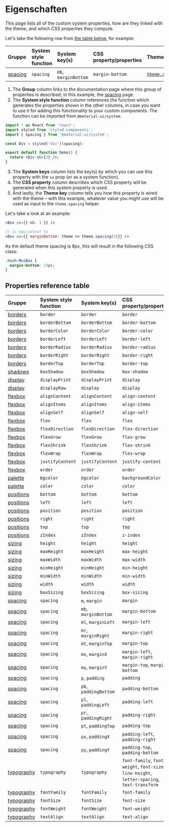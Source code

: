 # Eigenschaften

<p class="description">This page lists all of the custom system properties, how are they linked with the theme, and which CSS properties they compute.</p>

Let's take the following row from [the table below](#properties-reference-table), for example:

| Gruppe                      | System style function | System key(s)        | CSS property/properties | Theme mapping                                                                 |
|:--------------------------- |:--------------------- |:-------------------- |:----------------------- |:----------------------------------------------------------------------------- |
| [spacing](/system/spacing/) | `spacing`             | `mb`, `marginBottom` | `margin-bottom`         | [`theme.spacing(value)`](/customization/default-theme/?expand-path=$.spacing) |

1. The <b>Group</b> column links to the documentation page where this group of properties is described; in this example, the [spacing](/system/spacing/) page.
2. The <b>System style function</b> column references the function which generates the properties shown in the other columns, in case you want to use it for adding this functionality to your custom components. The function can be imported from `@material-ui/system`.

```jsx
import * as React from 'react';
import styled from 'styled-components';
import { spacing } from '@material-ui/system';

const Div = styled('div')(spacing);

export default function Demo() {
  return <Div mb={3} />;
}
```

3. The <b>System keys</b> column lists the key(s) by which you can use this property with the `sx` prop (or as a system function).
4. The <b>CSS property</b> column describes which CSS property will be generated when this system property is used.
5. And lastly, the <b>Theme key</b> column tells you how this property is wired with the theme – with this example, whatever value you might use will be used as input to the `theme.spacing` helper.

Let's take a look at an example:

```jsx
<Box sx={{ mb: 3 }} />

// is equivalent to
<Box sx={{ marginBottom: theme => theme.spacing(3)}} />
```

As the default theme spacing is 8px, this will result in the following CSS class:

```css
.hash-MuiBox {
  margin-bottom: 24px;
}
```

## Properties reference table

| Gruppe                            | System style function | System key(s)         | CSS property/properties                                                                      | Theme mapping                                                                       |
|:--------------------------------- |:--------------------- |:--------------------- |:-------------------------------------------------------------------------------------------- |:----------------------------------------------------------------------------------- |
| [borders](/system/borders/)       | `border`              | `border`              | `border`                                                                                     | `${value}px solid`                                                                  |
| [borders](/system/borders/)       | `borderBottom`        | `borderBottom`        | `border-bottom`                                                                              | `${value}px solid`                                                                  |
| [borders](/system/borders/)       | `borderColor`         | `borderColor`         | `border-color`                                                                               | [`theme.palette[value]`](/customization/default-theme/?expand-path=$.palette)       |
| [borders](/system/borders/)       | `borderLeft`          | `borderLeft`          | `border-left`                                                                                | `${value}px solid`                                                                  |
| [borders](/system/borders/)       | `borderRadius`        | `borderRadius`        | `border-radius`                                                                              | [`theme.shape[value]`](/customization/default-theme/?expand-path=$.shape)           |
| [borders](/system/borders/)       | `borderRight`         | `borderRight`         | `border-right`                                                                               | `${value}px solid`                                                                  |
| [borders](/system/borders/)       | `borderTop`           | `borderTop`           | `border-top`                                                                                 | `${value}px solid`                                                                  |
| [shadows](/system/shadows/)       | `boxShadow`           | `boxShadow`           | `box-shadow`                                                                                 | `theme.shadows[value]`                                                              |
| [display](/system/display/)       | `displayPrint`        | `displayPrint`        | `display`                                                                                    | none                                                                                |
| [display](/system/display/)       | `displayRaw`          | `display`             | `display`                                                                                    | none                                                                                |
| [flexbox](/system/flexbox/)       | `alignContent`        | `alignContent`        | `align-content`                                                                              | none                                                                                |
| [flexbox](/system/flexbox/)       | `alignItems`          | `alignItems`          | `align-items`                                                                                | none                                                                                |
| [flexbox](/system/flexbox/)       | `alignSelf`           | `alignSelf`           | `align-self`                                                                                 | none                                                                                |
| [flexbox](/system/flexbox/)       | `flex`                | `flex`                | `flex`                                                                                       | none                                                                                |
| [flexbox](/system/flexbox/)       | `flexDirection`       | `flexDirection`       | `flex-direction`                                                                             | none                                                                                |
| [flexbox](/system/flexbox/)       | `flexGrow`            | `flexGrow`            | `flex-grow`                                                                                  | none                                                                                |
| [flexbox](/system/flexbox/)       | `flexShrink`          | `flexShrink`          | `flex-shrink`                                                                                | none                                                                                |
| [flexbox](/system/flexbox/)       | `flexWrap`            | `flexWrap`            | `flex-wrap`                                                                                  | none                                                                                |
| [flexbox](/system/flexbox/)       | `justifyContent`      | `justifyContent`      | `justify-content`                                                                            | none                                                                                |
| [flexbox](/system/flexbox/)       | `order`               | `order`               | `order`                                                                                      | none                                                                                |
| [palette](/system/palette/)       | `bgcolor`             | `bgcolor`             | `backgroundColor`                                                                            | [`theme.palette[value]`](/customization/default-theme/?expand-path=$.palette)       |
| [palette](/system/palette/)       | `color`               | `color`               | `color`                                                                                      | [`theme.palette[value]`](/customization/default-theme/?expand-path=$.palette)       |
| [positions](/system/positions/)   | `bottom`              | `bottom`              | `bottom`                                                                                     | none                                                                                |
| [positions](/system/positions/)   | `left`                | `left`                | `left`                                                                                       | none                                                                                |
| [positions](/system/positions/)   | `position`            | `position`            | `position`                                                                                   | none                                                                                |
| [positions](/system/positions/)   | `right`               | `right`               | `right`                                                                                      | none                                                                                |
| [positions](/system/positions/)   | `top`                 | `top`                 | `top`                                                                                        | none                                                                                |
| [positions](/system/positions/)   | `zIndex`              | `zIndex`              | `z-index`                                                                                    | [`theme.zIndex[value]`](/customization/default-theme/?expand-path=$.zIndex)         |
| [sizing](/system/sizing/)         | `height`              | `height`              | `height`                                                                                     | none                                                                                |
| [sizing](/system/sizing/)         | `maxHeight`           | `maxHeight`           | `max-height`                                                                                 | none                                                                                |
| [sizing](/system/sizing/)         | `maxWidth`            | `maxWidth`            | `max-width`                                                                                  | none                                                                                |
| [sizing](/system/sizing/)         | `minHeight`           | `minHeight`           | `min-height`                                                                                 | none                                                                                |
| [sizing](/system/sizing/)         | `minWidth`            | `minWidth`            | `min-width`                                                                                  | none                                                                                |
| [sizing](/system/sizing/)         | `width`               | `width`               | `width`                                                                                      | none                                                                                |
| [sizing](/system/sizing/)         | `boxSizing`           | `boxSizing`           | `box-sizing`                                                                                 | none                                                                                |
| [spacing](/system/spacing/)       | `spacing`             | `m`, `margin`         | `margin`                                                                                     | [`theme.spacing(value)`](/customization/default-theme/?expand-path=$.spacing)       |
| [spacing](/system/spacing/)       | `spacing`             | `mb`, `marginBottom`  | `margin-bottom`                                                                              | [`theme.spacing(value)`](/customization/default-theme/?expand-path=$.spacing)       |
| [spacing](/system/spacing/)       | `spacing`             | `ml`, `marginLeft`    | `margin-left`                                                                                | [`theme.spacing(value)`](/customization/default-theme/?expand-path=$.spacing)       |
| [spacing](/system/spacing/)       | `spacing`             | `mr`, `marginRight`   | `margin-right`                                                                               | [`theme.spacing(value)`](/customization/default-theme/?expand-path=$.spacing)       |
| [spacing](/system/spacing/)       | `spacing`             | `mt`, `marginTop`     | `margin-top`                                                                                 | [`theme.spacing(value)`](/customization/default-theme/?expand-path=$.spacing)       |
| [spacing](/system/spacing/)       | `spacing`             | `mx`, `marginX`       | `margin-left`, `margin-right`                                                                | [`theme.spacing(value)`](/customization/default-theme/?expand-path=$.spacing)       |
| [spacing](/system/spacing/)       | `spacing`             | `my`, `marginY`       | `margin-top`, `margin-bottom`                                                                | [`theme.spacing(value)`](/customization/default-theme/?expand-path=$.spacing)       |
| [spacing](/system/spacing/)       | `spacing`             | `p`, `padding`        | `padding`                                                                                    | [`theme.spacing(value)`](/customization/default-theme/?expand-path=$.spacing)       |
| [spacing](/system/spacing/)       | `spacing`             | `pb`, `paddingBottom` | `padding-bottom`                                                                             | [`theme.spacing(value)`](/customization/default-theme/?expand-path=$.spacing)       |
| [spacing](/system/spacing/)       | `spacing`             | `pl`, `paddingLeft`   | `padding-left`                                                                               | [`theme.spacing(value)`](/customization/default-theme/?expand-path=$.spacing)       |
| [spacing](/system/spacing/)       | `spacing`             | `pr`, `paddingRight`  | `padding-right`                                                                              | [`theme.spacing(value)`](/customization/default-theme/?expand-path=$.spacing)       |
| [spacing](/system/spacing/)       | `spacing`             | `pt`, `paddingTop`    | `padding-top`                                                                                | [`theme.spacing(value)`](/customization/default-theme/?expand-path=$.spacing)       |
| [spacing](/system/spacing/)       | `spacing`             | `px`, `paddingX`      | `padding-left`, `padding-right`                                                              | [`theme.spacing(value)`](/customization/default-theme/?expand-path=$.spacing)       |
| [spacing](/system/spacing/)       | `spacing`             | `py`, `paddingY`      | `padding-top`, `padding-bottom`                                                              | [`theme.spacing(value)`](/customization/default-theme/?expand-path=$.spacing)       |
| [typography](/system/typography/) | `typography`          | `typography`          | `font-family`, `font-weight`, `font-size`, `line-height`, `letter-spacing`, `text-transform` | [`theme.typography[value]`](/customization/default-theme/?expand-path=$.typography) |
| [typography](/system/typography/) | `fontFamily`          | `fontFamily`          | `font-family`                                                                                | [`theme.typography[value]`](/customization/default-theme/?expand-path=$.typography) |
| [typography](/system/typography/) | `fontSize`            | `fontSize`            | `font-size`                                                                                  | [`theme.typography[value]`](/customization/default-theme/?expand-path=$.typography) |
| [typography](/system/typography/) | `fontWeight`          | `fontWeight`          | `font-weight`                                                                                | [`theme.typography[value]`](/customization/default-theme/?expand-path=$.typography) |
| [typography](/system/typography/) | `textAlign`           | `textAlign`           | `text-align`                                                                                 | none                                                                                |
